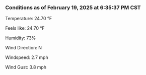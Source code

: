 ### Conditions as of February 19, 2025 at 6:35:37 PM CST 

Temperature: 24.70 &deg;F

Feels like: 24.70 &deg;F

Humidity: 73%

Wind Direction: N

Windspeed: 2.7 mph

Wind Gust: 3.8 mph

